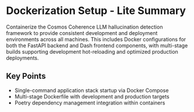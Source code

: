 # Dockerization Setup - Lite Summary

Containerize the Cosmos Coherence LLM hallucination detection framework to provide consistent development and deployment environments across all machines. This includes Docker configurations for both the FastAPI backend and Dash frontend components, with multi-stage builds supporting development hot-reloading and optimized production deployments.

## Key Points
- Single-command application stack startup via Docker Compose
- Multi-stage Dockerfile with development and production targets
- Poetry dependency management integration within containers
